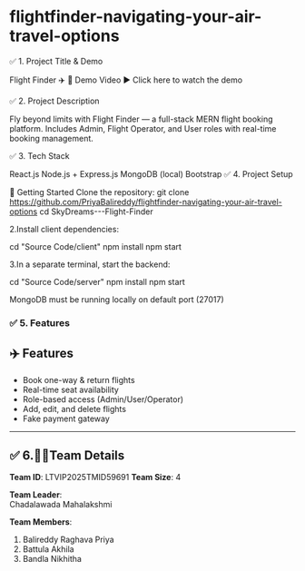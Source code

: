 # flightfinder-navigating-your-air-travel-options
✅ 1. Project Title & Demo

Flight Finder ✈️
🎥 Demo Video
▶️ Click here to watch the demo

✅ 2. Project Description

Fly beyond limits with Flight Finder — a full-stack MERN flight booking platform.
Includes Admin, Flight Operator, and User roles with real-time booking management.

✅ 3. Tech Stack

React.js
Node.js + Express.js
MongoDB (local)
Bootstrap
✅ 4. Project Setup

🔧 Getting Started
Clone the repository:
git clone https://github.com/PriyaBalireddy/flightfinder-navigating-your-air-travel-options
cd SkyDreams---Flight-Finder

2.Install client dependencies:

cd "Source Code/client"
npm install
npm start

3.In a separate terminal, start the backend:

cd "Source Code/server"
npm install
npm start
 
 MongoDB must be running locally on default port (27017)




### ✅ 5. Features

## ✈️ Features
- Book one-way & return flights
- Real-time seat availability
- Role-based access (Admin/User/Operator)
- Add, edit, and delete flights
- Fake payment gateway


---

##  ✅ 6.👨‍💻Team Details

**Team ID**: LTVIP2025TMID59691
**Team Size**: 4  

**Team Leader**:  
Chadalawada Mahalakshmi

**Team Members**:  
1. Balireddy Raghava Priya 
2. Battula Akhila 
3. Bandla Nikhitha
